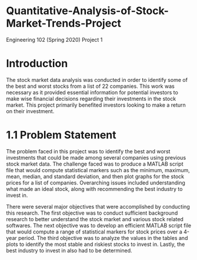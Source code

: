 # Quantitative-Analysis-of-Stock-Market-Trends-Project
Engineering 102 (Spring 2020) Project 1

# Introduction
The stock market data analysis was conducted in order to identify some of the best and worst stocks from a list of 22 companies. This work was necessary as it provided essential information for potential investors to make wise financial decisions regarding their investments in the stock market. This project primarily benefited investors looking to make a return on their investment.

# 1.1 Problem Statement
The problem faced in this project was to identify the best and worst investments that could be made among several companies using previous stock market data. The challenge faced was to produce a MATLAB script file that would compute statistical markers such as the minimum, maximum, mean, median, and standard deviation, and then plot graphs for the stock prices for a list of companies. Overarching issues included understanding what made an ideal stock, along with recommending the best industry to invest in.

There were several major objectives that were accomplished by conducting this research. The first objective was to conduct sufficient background research to better understand the stock market and various stock related softwares. The next objective was to develop an efficient MATLAB script file that would compute a range of statistical markers for stock prices over a 4-year period. The third objective was to analyze the values in the tables and plots to identify the most stable and riskiest stocks to invest in. Lastly, the best industry to invest in also had to be determined.
